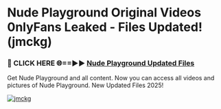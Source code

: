 # Nude Playground Original Videos 0nlyFans Leaked - Files Updated! (jmckg)

<h3>🔴 CLICK HERE 🌐==►► <a href="https://tinyurl.com/y5r63du9" rel="nofollow">Nude Playground Updated Files</a></h3>

Get Nude Playground and all content. Now you can access all videos and pictures of Nude Playground. New Updated Files 2025!

[![jmckg](https://i.imgur.com/UVo9nyh.gif)](https://tinyurl.com/y5r63du9)